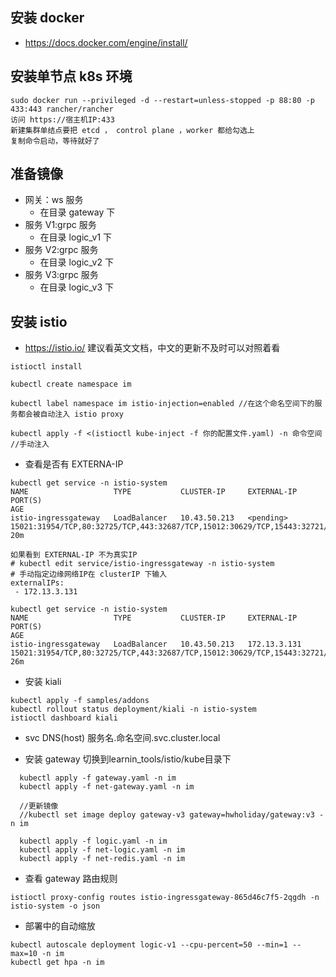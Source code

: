 ## 安装 docker

- https://docs.docker.com/engine/install/

## 安装单节点 k8s 环境

```base
sudo docker run --privileged -d --restart=unless-stopped -p 88:80 -p 433:443 rancher/rancher
访问 https://宿主机IP:433
新建集群单结点要把 etcd ， control plane ，worker 都给勾选上
复制命令启动，等待就好了
```

## 准备镜像

- 网关：ws 服务
    - 在目录 gateway 下
- 服务 V1:grpc 服务
    - 在目录 logic_v1 下
- 服务 V2:grpc 服务
    - 在目录 logic_v2 下
- 服务 V3:grpc 服务
    - 在目录 logic_v3 下

## 安装 istio

- https://istio.io/ 建议看英文文档，中文的更新不及时可以对照着看

```base
istioctl install 

kubectl create namespace im

kubectl label namespace im istio-injection=enabled //在这个命名空间下的服务都会被自动注入 istio proxy

kubectl apply -f <(istioctl kube-inject -f 你的配置文件.yaml) -n 命令空间   //手动注入

```
- 查看是否有 EXTERNA-IP

```base
kubectl get service -n istio-system                                                                                                                                                     
NAME                   TYPE           CLUSTER-IP     EXTERNAL-IP   PORT(S)                                                                      AGE
istio-ingressgateway   LoadBalancer   10.43.50.213   <pending>     15021:31954/TCP,80:32725/TCP,443:32687/TCP,15012:30629/TCP,15443:32721/TCP   20m

如果看到 EXTERNAL-IP 不为真实IP
# kubectl edit service/istio-ingressgateway -n istio-system
# 手动指定边缘网络IP在 clusterIP 下输入
externalIPs:
 - 172.13.3.131

kubectl get service -n istio-system                                                                                                                                                     
NAME                   TYPE           CLUSTER-IP     EXTERNAL-IP    PORT(S)                                                                      AGE
istio-ingressgateway   LoadBalancer   10.43.50.213   172.13.3.131   15021:31954/TCP,80:32725/TCP,443:32687/TCP,15012:30629/TCP,15443:32721/TCP   26m
```

- 安装 kiali

```base
kubectl apply -f samples/addons
kubectl rollout status deployment/kiali -n istio-system
istioctl dashboard kiali
```  

- svc DNS(host) 服务名.命名空间.svc.cluster.local

- 安装 gateway 切换到learnin_tools/istio/kube目录下

```base
  kubectl apply -f gateway.yaml -n im
  kubectl apply -f net-gateway.yaml -n im
  
  //更新镜像
  //kubectl set image deploy gateway-v3 gateway=hwholiday/gateway:v3 -n im
  
  kubectl apply -f logic.yaml -n im
  kubectl apply -f net-logic.yaml -n im
  kubectl apply -f net-redis.yaml -n im
```

- 查看 gateway 路由规则

```base
istioctl proxy-config routes istio-ingressgateway-865d46c7f5-2qgdh -n istio-system -o json
```

- 部署中的自动缩放
```base
kubectl autoscale deployment logic-v1 --cpu-percent=50 --min=1 --max=10 -n im
kubectl get hpa -n im
```